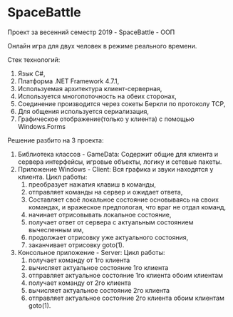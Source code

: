 # SpaceBattle
Проект за весенний семестр 2019 - SpaceBattle - ООП

Онлайн игра для двух человек в режиме реального времени.

Стек технологий:
  1. Язык C#,
  2. Платформа .NET Framework 4.7.1,
  3. Используемая архитектура клиент-серверная,
  4. Используется многопоточность на обеих сторонах,
  5. Соединение производится через сокеты Беркли по протоколу TCP,
  6. Для общения используется сериализация,
  7. Графическое отображение(только у клиента) с помощью Windows.Forms

Решение разбито на 3 проекта:
  1. Библиотека классов - GameData:
    Содержит общие для клиента и сервера интерфейсы, игровые объекты, логику и сетевые пакеты.
  2. Приложение Windows - Client:
    Вся графика и звуки находятся у клиента.
    Цикл работы:
      1) преобразует нажатия клавиш в команды,
      2) отправляет команды на сервер и ожидает ответа,
      3) Составляет своё локальное состояние основываясь на своих командах, и вражеское предпологая, что враг не отдал команд,
      4) начинает отрисовывать локальное состояние,
      5) получает ответ от сервера с актуальным состоянием вычесленным им,
      6) продолжает отрисовку уже актуального состояния,
      7) заканчивает отрисовку goto(1).
  3. Консольное приложение - Server:
    Цикл работы:
      1) получает команду от 1го клиента
      2) вычисляет актуальное состояние 1го клиента
      3) отправляет актуальное состояние 1го клиента обоим клиентам
      4) получает команду от 2го клиента
      5) вычисляет актуальное состояние 2го клиента
      6) отправляет актуальное состояние 2го клиента обоим клиентам goto(1).
